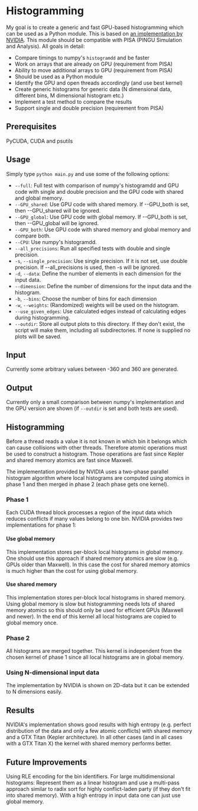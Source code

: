 # Histogramming
My goal is to create a generic and fast GPU-based histogramming which can be
used as a Python module. This is based on [an implementation by NVIDIA](https://devblogs.nvidia.com/parallelforall/gpu-pro-tip-fast-histograms-using-shared-atomics-maxwell/).
This module should be compatible with PISA (PINGU Simulation and Analysis).
All goals in detail:

 * Compare timings to numpy's `histogramdd` and be faster
 * Work on arrays that are already on GPU (requirement from PISA)
 * Ability to move additional arrays to GPU (requirement from PISA)
 * Should be used as a Python module
 * Identify the GPU and open threads accordingly (and use best kernel)
 * Create generic histograms for generic data (N dimensional data, different bins, M dimensional histogram etc.)
 * Implement a test method to compare the results
 * Support single and double precision (requirement from PISA)

## Prerequisites
PyCUDA, CUDA and psutils

## Usage
Simply type `python main.py` and use some of the following options:

 * `--full`: Full test with comparison of numpy's histogramdd and GPU code
 with single and double precision and the GPU code with shared and global memory.
 * `--GPU_shared`: Use GPU code with shared memory. If --GPU_both is set, then
  --GPU_shared will be ignored.
 * `--GPU_global`: Use GPU code with global memory. If --GPU_both is set, then
  --GPU_global will be ignored.
 * `--GPU_both`: Use GPU code with shared memory and global memory and compare both.        
 * `--CPU`: Use numpy's histogramdd.        
 * `--all_precisions`: Run all specified tests with double and single precision.
 * `-s`, `--single_precision`: Use single precision. If it is not set, use double precision.
 If --all_precisions is used, then -s will be ignored.
 * `-d`, `--data`: Define the number of elements in each dimension for the input data.  
 * `--dimension`: Define the number of dimensions for the input data and the histogram.
 * `-b`, `--bins`: Choose the number of bins for each dimension    
 * `-w`, `--weights`: (Randomized) weights will be used on the histogram.  
 * `--use_given_edges`: Use calculated edges instead of calculating edges during histogramming.
 * `--outdir`: Store all output plots to this directory. If they don't exist,
 the script will make them, including all subdirectories.
 If none is supplied no plots will be saved.

## Input
Currently some arbitrary values between -360 and 360 are generated.

## Output
Currently only a small comparison between numpy's implementation and the GPU
version are shown (if `--outdir` is set and both tests are used).

## Histogramming
Before a thread reads a value it is not known in which bin it belongs which can
cause collisions with other threads. Therefore atomic operations must be used
to construct a histogram. Those operations are fast since Kepler and
shared memory atomics are fast since Maxwell.

The implementation provided by NVIDIA uses a two-phase parallel histogram
algorithm where local histograms are computed using atomics in phase 1 and
then merged in phase 2 (each phase gets one kernel).

### Phase 1
Each CUDA thread block processes a region of the input data which reduces
conflicts if many values belong to one bin. NVIDIA provides two implementations
for phase 1:
#### Use global memory
This implementation stores per-block local histograms in global memory.
One should use this approach if shared memory atomics are slow (e.g. GPUs
older than Maxwell). In this case the cost for shared memory atomics is much
higher than the cost for using global memory.

#### Use shared memory
This implementation stores per-block local histograms in shared memory.
Using global memory is slow but histogramming needs lots of shared memory
atomics so this should only be used for efficient GPUs (Maxwell and newer).
In the end of this kernel all local histograms are copied to global memory once.

### Phase 2
All histograms are merged together. This kernel is independent from the chosen
kernel of phase 1 since all local histograms are in global memory.

### Using N-dimensional input data
The implementation by NVIDIA is shown on 2D-data but it can be extended to N
dimensions easily.

## Results
NVIDIA's implementation shows good results with high entropy (e.g. perfect
distribution of the data and only a few atomic conflicts) with shared memory
and a GTX Titan (Kepler architecture). In all other cases (and in all cases
with a GTX Titan X) the kernel with shared memory performs better.

## Future Improvements
Using RLE encoding for the bin identifiers. For large multidimensional
histograms: Represent them as a linear histogram and use a multi-pass approach
similar to radix sort for highly conflict-laden party
(if they don't fit into shared memory).
With a high entropy in input data one can just use global memory.
